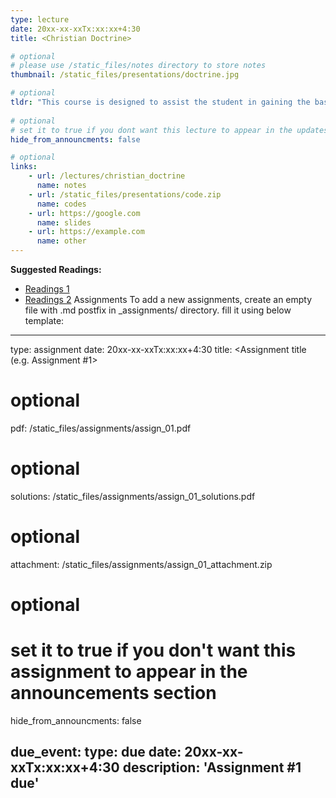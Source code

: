 ```yaml
---
type: lecture
date: 20xx-xx-xxTx:xx:xx+4:30 
title: <Christian Doctrine>

# optional
# please use /static_files/notes directory to store notes
thumbnail: /static_files/presentations/doctrine.jpg

# optional
tldr: "This course is designed to assist the student in gaining the basic understanding of Christian doctrine. This is not adequate preparation for students preparing for the Entry-Level Competency Exams. Essential preparation materials for the exams may be found at Entry Level Competency Exams."
  
# optional
# set it to true if you dont want this lecture to appear in the updates section
hide_from_announcments: false

# optional
links: 
    - url: /lectures/christian_doctrine
      name: notes
    - url: /static_files/presentations/code.zip
      name: codes
    - url: https://google.com
      name: slides
    - url: https://example.com
      name: other
---
```

<!-- Other additional contents using markdown -->
**Suggested Readings:**
- [Readings 1](http://example.com)
- [Readings 2](http://example.com)
Assignments
To add a new assignments, create an empty file with .md postfix in _assignments/ directory. fill it using below template:

---
type: assignment
date: 20xx-xx-xxTx:xx:xx+4:30
title: <Assignment title (e.g. Assignment #1>

# optional 
pdf: /static_files/assignments/assign_01.pdf

# optional
solutions: /static_files/assignments/assign_01_solutions.pdf

# optional
attachment: /static_files/assignments/assign_01_attachment.zip

# optional
# set it to true if you don't want this assignment to appear in the announcements section
hide_from_announcments: false

due_event: 
    type: due
    date: 20xx-xx-xxTx:xx:xx+4:30
    description: 'Assignment #1 due'
---
<!-- Other additional contents using markdown -->
